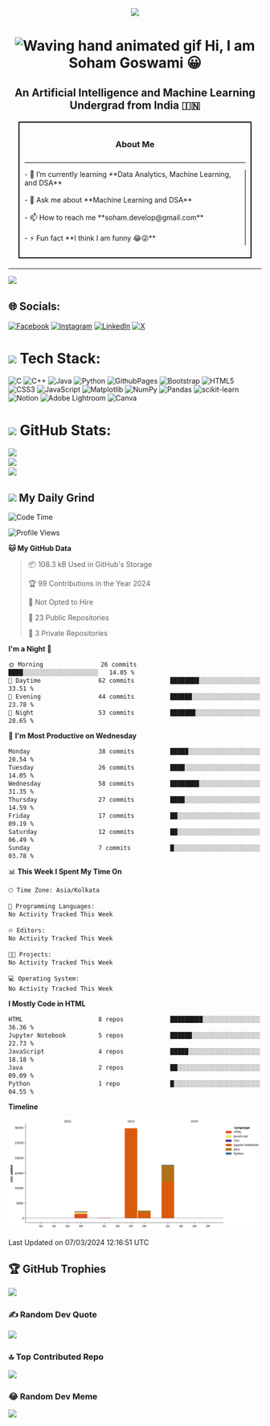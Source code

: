 <!-- Adjusted height of the image -->

<p align="center"> <a href="" >
<img src="https://i.pinimg.com/originals/d4/86/07/d486078ae62ffaa4fba99c36eba1d261.gif" > </a> </p>




<div align="center" class="entry">
  <h1><img src="https://raw.githubusercontent.com/nixin72/nixin72/master/wave.gif" 
         alt="Waving hand animated gif"
         width="50" /> <span class="animate-letters">Hi, I am Soham Goswami 😀</span></h1>
  <h2>An Artificial Intelligence and Machine Learning Undergrad from India 🇮🇳</h2>
</div>

<style>
  @keyframes entryAnimation {
    0% { opacity: 0; transform: translateY(-50px); }
    100% { opacity: 1; transform: translateY(0); }
  }
  @keyframes letterAnimation {
    0% { opacity: 0; transform: translateY(20px); }
    100% { opacity: 1; transform: translateY(0); }
  }
  .entry {
    animation: entryAnimation 1s ease forwards;
  }
  .animate-letters::before {
    content: attr(data-text);
    display: inline-block;
    opacity: 0;
    animation: letterAnimation 0.5s ease forwards;
    animation-delay: calc(0.1s * var(--i));
  }
</style>


<div style="border: 2px solid black; padding: 10px; margin: 20px;">
  <div style="border-bottom: 1px solid black; padding-bottom: 10px;">
    <h3 style="text-align: center;">About Me</h3>
  </div>
  <div style="display: flex;">
    <div style="flex: 1;">
      <div style="border-right: 1px solid black; padding-right: 10px;">
        <p>- 🌱 I’m currently learning **Data Analytics, Machine Learning, and DSA**<br><br>- 💬 Ask me about **Machine Learning and DSA**<br><br>- 📫 How to reach me **soham.develop@gmail.com**<br><br>- ⚡ Fun fact **I think I am funny 😂😜**</p>
      </div>
    </div>
  </div>
</div>

---
[![](https://visitcount.itsvg.in/api?id=MasterSoham007&icon=0&color=0)](https://visitcount.itsvg.in)

## 🌐 Socials:
[![Facebook](https://img.shields.io/badge/Facebook-%231877F2.svg?logo=Facebook&logoColor=white)](https://facebook.com/soham.goswami.180) [![Instagram](https://img.shields.io/badge/Instagram-%23E4405F.svg?logo=Instagram&logoColor=white)](https://instagram.com/sarcastic_soham) [![LinkedIn](https://img.shields.io/badge/LinkedIn-%230077B5.svg?logo=linkedin&logoColor=white)](https://linkedin.com/in/soham-goswami) [![X](https://img.shields.io/badge/X-black.svg?logo=X&logoColor=white)](https://x.com/sohamgo51359650) 

# <img src="https://media.giphy.com/media/mAZf4H4Pi0wwlj3ZAw/giphy.gif" width="50"> Tech Stack:
![C](https://img.shields.io/badge/c-%2300599C.svg?style=for-the-badge&logo=c&logoColor=white) ![C++](https://img.shields.io/badge/c++-%2300599C.svg?style=for-the-badge&logo=c%2B%2B&logoColor=white) ![Java](https://img.shields.io/badge/java-%23ED8B00.svg?style=for-the-badge&logo=openjdk&logoColor=white) ![Python](https://img.shields.io/badge/python-3670A0?style=for-the-badge&logo=python&logoColor=ffdd54) ![GithubPages](https://img.shields.io/badge/github%20pages-121013?style=for-the-badge&logo=github&logoColor=white) ![Bootstrap](https://img.shields.io/badge/bootstrap-%238511FA.svg?style=for-the-badge&logo=bootstrap&logoColor=white) ![HTML5](https://img.shields.io/badge/html5-%23E34F26.svg?style=for-the-badge&logo=html5&logoColor=white) ![CSS3](https://img.shields.io/badge/css3-%231572B6.svg?style=for-the-badge&logo=css3&logoColor=white) ![JavaScript](https://img.shields.io/badge/javascript-%23323330.svg?style=for-the-badge&logo=javascript&logoColor=%23F7DF1E) ![Matplotlib](https://img.shields.io/badge/Matplotlib-%23ffffff.svg?style=for-the-badge&logo=Matplotlib&logoColor=black) ![NumPy](https://img.shields.io/badge/numpy-%23013243.svg?style=for-the-badge&logo=numpy&logoColor=white) ![Pandas](https://img.shields.io/badge/pandas-%23150458.svg?style=for-the-badge&logo=pandas&logoColor=white) ![scikit-learn](https://img.shields.io/badge/scikit--learn-%23F7931E.svg?style=for-the-badge&logo=scikit-learn&logoColor=white) ![Notion](https://img.shields.io/badge/Notion-%23000000.svg?style=for-the-badge&logo=notion&logoColor=white) ![Adobe Lightroom](https://img.shields.io/badge/Adobe%20Lightroom-31A8FF.svg?style=for-the-badge&logo=Adobe%20Lightroom&logoColor=white) ![Canva](https://img.shields.io/badge/Canva-%2300C4CC.svg?style=for-the-badge&logo=Canva&logoColor=white)

# <img src="https://media.giphy.com/media/jUQHpQ3UjFBfRlQekP/giphy.gif" width="50"> GitHub Stats:
![](https://github-readme-stats.vercel.app/api?username=MasterSoham007&theme=chartreuse-dark&hide=contribs,prs&hide_border=false&include_all_commits=false&count_private=false)<br/>
![](https://github-readme-streak-stats.herokuapp.com/?user=MasterSoham007&theme=chartreuse-dark&hide_border=false)<br/>
![](https://github-readme-stats.vercel.app/api/top-langs/?username=MasterSoham007&theme=chartreuse-dark&hide_border=false&include_all_commits=false&count_private=false&layout=compact)

## <img src="https://media.giphy.com/media/gCWkRsa39liKgD0GLW/giphy.gif" width="50"> My Daily Grind


<!--START_SECTION:waka-->
![Code Time](http://img.shields.io/badge/Code%20Time-0%20secs-blue)

![Profile Views](http://img.shields.io/badge/Profile%20Views-68-blue)

**🐱 My GitHub Data** 

> 📦 108.3 kB Used in GitHub's Storage 
 > 
> 🏆 99 Contributions in the Year 2024
 > 
> 🚫 Not Opted to Hire
 > 
> 📜 23 Public Repositories 
 > 
> 🔑 3 Private Repositories 
 > 
**I'm a Night 🦉** 

```text
🌞 Morning                26 commits          ████░░░░░░░░░░░░░░░░░░░░░   14.05 % 
🌆 Daytime                62 commits          ████████░░░░░░░░░░░░░░░░░   33.51 % 
🌃 Evening                44 commits          ██████░░░░░░░░░░░░░░░░░░░   23.78 % 
🌙 Night                  53 commits          ███████░░░░░░░░░░░░░░░░░░   28.65 % 
```
📅 **I'm Most Productive on Wednesday** 

```text
Monday                   38 commits          █████░░░░░░░░░░░░░░░░░░░░   20.54 % 
Tuesday                  26 commits          ████░░░░░░░░░░░░░░░░░░░░░   14.05 % 
Wednesday                58 commits          ████████░░░░░░░░░░░░░░░░░   31.35 % 
Thursday                 27 commits          ████░░░░░░░░░░░░░░░░░░░░░   14.59 % 
Friday                   17 commits          ██░░░░░░░░░░░░░░░░░░░░░░░   09.19 % 
Saturday                 12 commits          ██░░░░░░░░░░░░░░░░░░░░░░░   06.49 % 
Sunday                   7 commits           █░░░░░░░░░░░░░░░░░░░░░░░░   03.78 % 
```


📊 **This Week I Spent My Time On** 

```text
🕑︎ Time Zone: Asia/Kolkata

💬 Programming Languages: 
No Activity Tracked This Week

🔥 Editors: 
No Activity Tracked This Week

🐱‍💻 Projects: 
No Activity Tracked This Week

💻 Operating System: 
No Activity Tracked This Week
```

**I Mostly Code in HTML** 

```text
HTML                     8 repos             █████████░░░░░░░░░░░░░░░░   36.36 % 
Jupyter Notebook         5 repos             ██████░░░░░░░░░░░░░░░░░░░   22.73 % 
JavaScript               4 repos             █████░░░░░░░░░░░░░░░░░░░░   18.18 % 
Java                     2 repos             ██░░░░░░░░░░░░░░░░░░░░░░░   09.09 % 
Python                   1 repo              █░░░░░░░░░░░░░░░░░░░░░░░░   04.55 % 
```



**Timeline**

![Lines of Code chart](https://raw.githubusercontent.com/MasterSoham007/MasterSoham007/main/assets/bar_graph.png)


 Last Updated on 07/03/2024 12:16:51 UTC
<!--END_SECTION:waka-->

## 🏆 GitHub Trophies
![](https://github-profile-trophy.vercel.app/?username=MasterSoham007&theme=radical&no-frame=false&no-bg=true&margin-w=4)

### ✍️ Random Dev Quote
![](https://quotes-github-readme.vercel.app/api?type=horizontal&theme=radical)

### 🔝 Top Contributed Repo
![](https://github-contributor-stats.vercel.app/api?username=MasterSoham007&limit=5&theme=dark&combine_all_yearly_contributions=true)

### 😂 Random Dev Meme
<img src='https://randommeme-five.vercel.app/' style="height: 400px;"/>



<!-- Proudly created with GPRM ( https://gprm.itsvg.in ) -->
